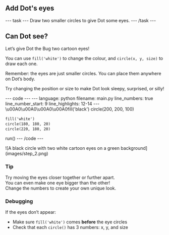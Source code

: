 <h2 class="c-project-heading--task">Add Dot's eyes</h2>
--- task ---
Draw two smaller circles to give Dot some eyes.
--- /task ---

<h2 class="c-project-heading--explainer">Can Dot see?</h2>

Let’s give Dot the Bug two cartoon eyes!

You can use `fill('white')` to change the colour, and `circle(x, y, size)` to draw each one.

Remember: the eyes are just smaller circles. You can place them anywhere on Dot’s body.

Try changing the position or size to make Dot look sleepy, surprised, or silly!

<div class="c-project-code">
--- code ---
---
language: python
filename: main.py
line_numbers: true
line_number_start: 9
line_highlights: 12-14
---
\u00A0\u00A0\u00A0\u00A0fill('black')
    circle(200, 200, 100)

    fill('white')
    circle(180, 180, 20)
    circle(220, 180, 20)

run()
--- /code ---
</div>

<div class="c-project-output">
![A black circle with two white cartoon eyes on a green background](images/step_2.png)
</div>

<div class="c-project-callout c-project-callout--tip">

### Tip

Try moving the eyes closer together or further apart.  
You can even make one eye bigger than the other!  
Change the numbers to create your own unique look.

</div>

<div class="c-project-callout c-project-callout--debug">

### Debugging

If the eyes don’t appear:<br />
- Make sure `fill('white')` comes **before** the eye circles<br />
- Check that each `circle()` has 3 numbers: x, y, and size<br />

</div>
